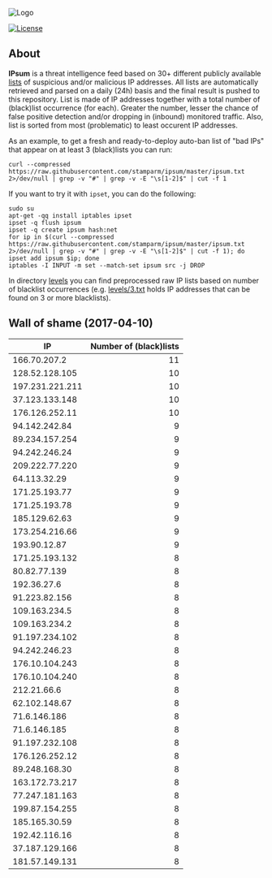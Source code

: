 ![Logo](logo.png)

[![License](https://img.shields.io/badge/license-Public_domain-red.svg)](https://wiki.creativecommons.org/wiki/Public_domain)

About
----

**IPsum** is a threat intelligence feed based on 30+ different publicly available [lists](https://github.com/stamparm/maltrail) of suspicious and/or malicious IP addresses. All lists are automatically retrieved and parsed on a daily (24h) basis and the final result is pushed to this repository. List is made of IP addresses together with a total number of (black)list occurrence (for each). Greater the number, lesser the chance of false positive detection and/or dropping in (inbound) monitored traffic. Also, list is sorted from most (problematic) to least occurent IP addresses.

As an example, to get a fresh and ready-to-deploy auto-ban list of "bad IPs" that appear on at least 3 (black)lists you can run:

```
curl --compressed https://raw.githubusercontent.com/stamparm/ipsum/master/ipsum.txt 2>/dev/null | grep -v "#" | grep -v -E "\s[1-2]$" | cut -f 1
```

If you want to try it with `ipset`, you can do the following:

```
sudo su
apt-get -qq install iptables ipset
ipset -q flush ipsum
ipset -q create ipsum hash:net
for ip in $(curl --compressed https://raw.githubusercontent.com/stamparm/ipsum/master/ipsum.txt 2>/dev/null | grep -v "#" | grep -v -E "\s[1-2]$" | cut -f 1); do ipset add ipsum $ip; done
iptables -I INPUT -m set --match-set ipsum src -j DROP
```

In directory [levels](levels) you can find preprocessed raw IP lists based on number of blacklist occurrences (e.g. [levels/3.txt](levels/3.txt) holds IP addresses that can be found on 3 or more blacklists).

Wall of shame (2017-04-10)
----

|IP|Number of (black)lists|
|---|--:|
166.70.207.2|11
128.52.128.105|10
197.231.221.211|10
37.123.133.148|10
176.126.252.11|10
94.142.242.84|9
89.234.157.254|9
94.242.246.24|9
209.222.77.220|9
64.113.32.29|9
171.25.193.77|9
171.25.193.78|9
185.129.62.63|9
173.254.216.66|9
193.90.12.87|9
171.25.193.132|8
80.82.77.139|8
192.36.27.6|8
91.223.82.156|8
109.163.234.5|8
109.163.234.2|8
91.197.234.102|8
94.242.246.23|8
176.10.104.243|8
176.10.104.240|8
212.21.66.6|8
62.102.148.67|8
71.6.146.186|8
71.6.146.185|8
91.197.232.108|8
176.126.252.12|8
89.248.168.30|8
163.172.73.217|8
77.247.181.163|8
199.87.154.255|8
185.165.30.59|8
192.42.116.16|8
37.187.129.166|8
181.57.149.131|8
